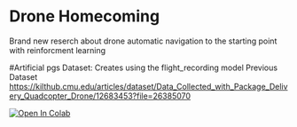 # Drone Homecoming 
Brand new reserch about drone automatic navigation to the starting point with reinforcment learning

#Artificial pgs
Dataset: Creates using the flight_recording model
Previous Dataset https://kilthub.cmu.edu/articles/dataset/Data_Collected_with_Package_Delivery_Quadcopter_Drone/12683453?file=26385070


[![Open In Colab](https://colab.research.google.com/assets/colab-badge.svg)](https://colab.research.google.com/github/googlecolab/colabtools/blob/master/notebooks/colab-github-demo.ipynb)
